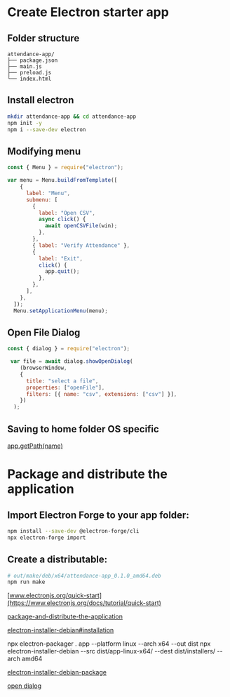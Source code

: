 # Create Electron starter app

## Folder structure
    attendance-app/
    ├── package.json
    ├── main.js
    ├── preload.js
    └── index.html
    
 ## Install electron
 
 ```sh
mkdir attendance-app && cd attendance-app
npm init -y
npm i --save-dev electron
```

## Modifying menu

```js
const { Menu } = require("electron");

var menu = Menu.buildFromTemplate([
    {
      label: "Menu",
      submenu: [
        {
          label: "Open CSV",
          async click() {
            await openCSVFile(win);
          },
        },
        { label: "Verify Attendance" },
        {
          label: "Exit",
          click() {
            app.quit();
          },
        },
      ],
    },
  ]);
  Menu.setApplicationMenu(menu);
```

## Open File Dialog
```js
const { dialog } = require("electron");

 var file = await dialog.showOpenDialog(
    (browserWindow,
    {
      title: "select a file",
      properties: ["openFile"],
      filters: [{ name: "csv", extensions: ["csv"] }],
    })
  );
```

## Saving to home folder OS specific

[app.getPath(name)](https://github.com/electron/electron/blob/master/docs/api/app.md#appgetpathname)

# Package and distribute the application

## Import Electron Forge to your app folder:
```sh
npm install --save-dev @electron-forge/cli
npx electron-forge import
 ```
 
## Create a distributable: 
```sh
# out/make/deb/x64/attendance-app_0.1.0_amd64.deb
npm run make
```


[www.electronjs.org/quick-start](https://www.electronjs.org/docs/tutorial/quick-start)

[package-and-distribute-the-application](https://www.electronjs.org/docs/tutorial/quick-start#package-and-distribute-the-application)

[electron-installer-debian#installation](https://github.com/electron-userland/electron-installer-debian#installation)

npx electron-packager . app --platform linux --arch x64 --out dist
npx electron-installer-debian --src dist/app-linux-x64/ --dest dist/installers/ --arch amd64

[electron-installer-debian-package](https://www.christianengvall.se/electron-installer-debian-package/) 


[open dialog](https://www.electronjs.org/docs/api/dialog)